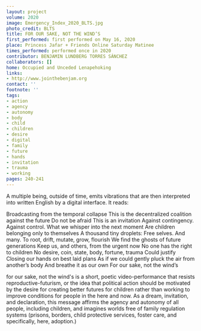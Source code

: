 ```yaml
---
layout: project
volume: 2020
image: Emergency_Index_2020_BLTS.jpg
photo_credit: BLTS
title: FOR OUR SAKE, NOT THE WIND’S
first_performed: first performed on May 16, 2020
place: Princess Jafar + Friends Online Saturday Matinee
times_performed: performed once in 2020
contributor: BENJAMIN LUNDBERG TORRES SÁNCHEZ
collaborators: []
home: Occupied and Unceded Lenapehoking
links:
- http://www.jointhebenjam.org
contact: ''
footnote: ''
tags:
- action
- agency
- autonomy
- body
- child
- children
- desire
- digital
- family
- future
- hands
- invitation
- trauma
- working
pages: 240-241
---
```


A multiple being, outside of time, emits vibrations that are then interpreted into written English by a digital interface. It reads: 

Broadcasting from the temporal collapse
This is the decentralized coalition against the future
Do not be afraid
This is an invitation
Against contingency. Against control.
What we whisper into the next moment
Are children           belonging only to themselves
A thousand tiny droplets:
Free selves. And many.
To root, drift, mutate, grow, flourish
We find the ghosts of future generations
Keep us, and others, from the urgent now
No one has the right to children
No desire, coin, state, body, fortune, trauma
Could justify
Closing our hands on best laid plans
As if we could gently pluck the air from another’s body
And breathe it as our own
For our sake, not the wind’s

for our sake, not the wind's is a short, poetic video-performance that resists reproductive-futurism, or the idea that political action should be motivated by the desire for creating better futures for children rather than working to improve conditions for people in the here and now. As a dream, invitation, and declaration, this message affirms the agency and autonomy of all people, including children, and imagines worlds free of family regulation systems (prisons, borders, child protective services, foster care, and specifically, here, adoption.)
